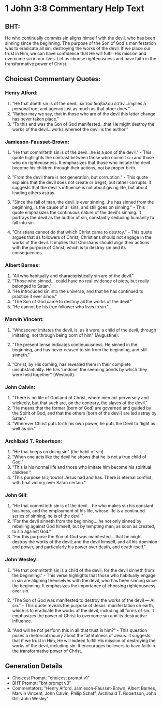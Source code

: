 # 1 John 3:8 Commentary Help Text

## BHT:
He who continually commits sin aligns himself with the devil, who has been sinning since the beginning. The purpose of the Son of God's manifestation was to eradicate all sin, destroying the works of the devil. If we place our trust in Him, we can have confidence that He will fulfill His mission and overcome sin in our lives. Let us choose righteousness and have faith in the transformative power of Christ.

## Choicest Commentary Quotes:
### Henry Alford:
1. "He that doeth sin is of the devil...ἐκ τοῦ διαβόλου ἐστίν...implies a personal root and agency just as much as that other does."
2. "Rather may we say, that in those who are of the devil this latter change has never taken place."
3. "To this end was the Son of God manifested...that He might destroy the works of the devil...works whereof the devil is the author."

### Jamieson-Fausset-Brown:
1. "He that committeth sin is of the devil...he is a son of the devil." - This quote highlights the contrast between those who commit sin and those who do righteousness. It emphasizes that those who imitate the devil become his children through their actions, not by proper birth.

2. "From the devil there is not generation, but corruption." - This quote explains that the devil does not create or beget, but rather corrupts. It suggests that the devil's influence is not about giving life, but about leading others astray.

3. "Since the fall of man, the devil is ever sinning...he has sinned from the beginning, is the cause of all sins, and still goes on sinning." - This quote emphasizes the continuous nature of the devil's sinning. It portrays the devil as the author of sin, constantly seducing humanity to fall into sin.

4. "Christians cannot do that which Christ came to destroy." - This quote argues that as followers of Christ, Christians should not engage in the works of the devil. It implies that Christians should align their actions with the purpose of Christ, which is to destroy sin and its consequences.

### Albert Barnes:
1. "All who habitually and characteristically sin are of the devil."
2. "Those who sinned... could have no real evidence of piety, but really belonged to Satan."
3. "He introduced sin into the universe, and that he has continued to practice it ever since."
4. "The Son of God came to destroy all the works of the devil."
5. "He cannot be his true follower who lives in sin."

### Marvin Vincent:
1. "Whosoever imitates the devil, is, as it were, a child of the devil, through imitating, not through being born of him" (Augustine). 

2. "The present tense indicates continuousness. He sinned in the beginning, and has never ceased to sin from the beginning, and still sinneth." 

3. "Christ, by His coming, has revealed them in their complete unsubstantiality. He has 'undone' the seeming bonds by which they were held together" (Westcott).

### John Calvin:
1. "There is no life of God and of Christ, where men act perversely and wickedly, but that such are, on the contrary, the slaves of the devil."
2. "He means that the former [born of God] are governed and guided by the Spirit of God, and that the others [born of the devil] are led astray by Satan."
3. "Wherever Christ puts forth his own power, he puts the Devil to flight as well as sin."

### Archibald T. Robertson:
1. "He that keeps on doing sin" (the habit of sin).
2. "When one acts like the devil he shows that he is not a true child of God."
3. "This is his normal life and those who imitate him become his spiritual children."
4. "This purpose (εις τουτο) Jesus had and has. There is eternal conflict, with final victory over Satan certain."

### John Gill:
1. "He that committeth sin is of the devil... he who makes sin his constant business, and the employment of his life, whose life is a continued series of sinning, he is of the devil."
2. "For the devil sinneth from the beginning... he not only sinned by rebelling against God himself, but by tempting man, as soon as created, to sin against God."
3. "For this purpose the Son of God was manifested... that he might destroy the works of the devil; and the devil himself, and all his dominion and power, and particularly his power over death, and death itself."

### John Wesley:
1. "He that committeth sin is a child of the devil; for the devil sinneth from the beginning." - This verse highlights that those who habitually engage in sin are aligning themselves with the devil, who has been sinning since the beginning. It emphasizes the importance of choosing righteousness over sin.

2. "The Son of God was manifested to destroy the works of the devil — All sin." - This quote reveals the purpose of Jesus' manifestation on earth, which is to eradicate the works of the devil, including all forms of sin. It emphasizes the power of Christ to overcome sin and its destructive influence.

3. "And will he not perform this in all that trust in him?" - This question poses a rhetorical inquiry about the faithfulness of Jesus. It suggests that if we trust in Him, He will indeed fulfill His mission of destroying the works of the devil, including sin. It encourages believers to have faith in the transformative power of Christ.


## Generation Details
- Choicest Prompt: "choicest prompt v1"
- BHT Prompt: "bht prompt v3"
- Commentators: "Henry Alford, Jamieson-Fausset-Brown, Albert Barnes, Marvin Vincent, John Calvin, Philip Schaff, Archibald T. Robertson, John Gill, John Wesley"
